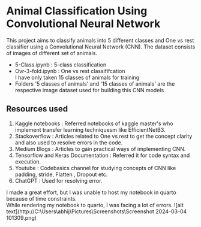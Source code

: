 # Animal Classification Using Convolutional Neural Network
This project aims to classify animals into 5 different classes and One vs rest classifier using a Convolutional Neural Network (CNN). The dataset consists of images of different set of animals. 
* 5-Class.ipynb : 5-class classification <br>
* Ovr-3-fold.ipynb : One vs rest classififcation <br> 
              I have only taken 15 classes of animals for training<br>
* Folders '5 classes of animals' and '15 classes of animals' are the respective image dataset used for building this CNN models 
## Resources used 
1) Kaggle notebooks : Referred notebooks of kaggle master's who implement transfer learning techniquesm like EfficientNetB3.
2) Stackoverflow : Articles related to One vs rest to get the concept clarity and also used to resolve errors in the code.
3) Medium Blogs : Articles to gain practical ways of implementing CNN.
4) Tensorflow and Keras Documentation : Referred it for code syntax and execution.
5) Youtube : Codebasics channel for studying concepts of CNN like padding, stride, Flatten , Dropout etc.
6) ChatGPT : Used for resolving error.

I made a great effort, but I was unable to host my notebook in quarto because of time constraints.<br>
While rendering my notebook to quarto, I was facing a lot of errors.
![alt text](http://C:\Users\abhij\Pictures\Screenshots\Screenshot 2024-03-04 101309.png)
